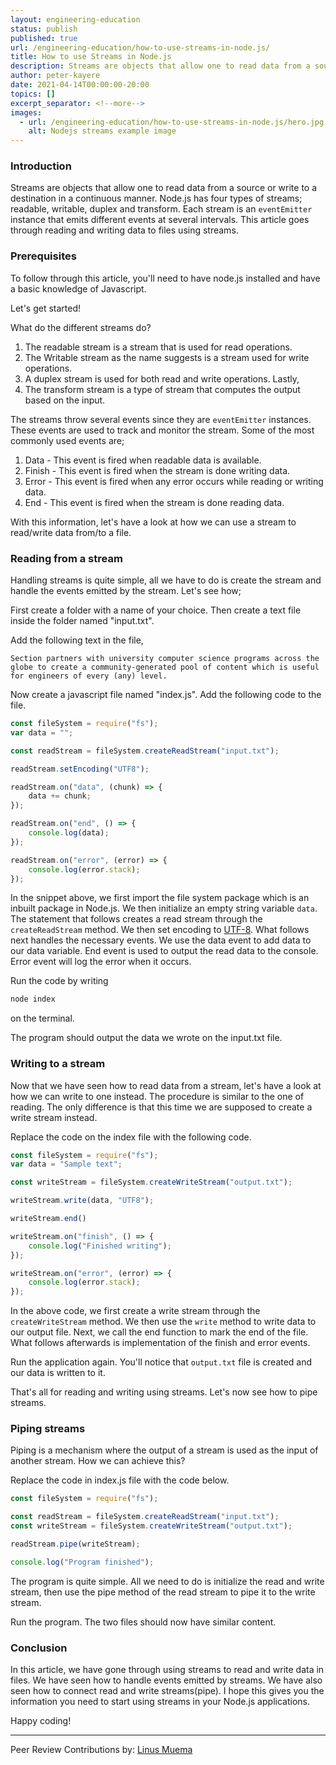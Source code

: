 ```yaml
---
layout: engineering-education
status: publish
published: true
url: /engineering-education/how-to-use-streams-in-node.js/
title: How to use Streams in Node.js
description: Streams are objects that allow one to read data from a source or write to a destination in a continuous manner. In this article, we will goe through reading and writing data to files using streams.
author: peter-kayere
date: 2021-04-14T00:00:00-20:00
topics: []
excerpt_separator: <!--more-->
images:
  - url: /engineering-education/how-to-use-streams-in-node.js/hero.jpg
    alt: Nodejs streams example image
---
```


### Introduction

Streams are objects that allow one to read data from a source or write to a destination in a continuous manner. Node.js has four types of streams; readable, writable, duplex and transform. Each stream is an `eventEmitter` instance that emits different events at several intervals. This article goes through reading and writing data to files using streams.

### Prerequisites

To follow through this article, you'll need to have node.js installed and have a basic knowledge of Javascript.

Let's get started!

What do the different streams do?

1.  The readable stream is a stream that is used for read operations.
2.  The Writable stream as the name suggests is a stream used for write operations.
3.  A duplex stream is used for both read and write operations. Lastly,
4.  The transform stream is a type of stream that computes the output based on the input.

The streams throw several events since they are `eventEmitter` instances. These events are used to track and monitor the stream. Some of the most commonly used events are;

1.  Data - This event is fired when readable data is available.
2.  Finish - This event is fired when the stream is done writing data.
3.  Error - This event is fired when any error occurs while reading or writing data.
4.  End - This event is fired when the stream is done reading data.

With this information, let's have a look at how we can use a stream to read/write data from/to a file.

### Reading from a stream

Handling streams is quite simple, all we have to do is create the stream and handle the events emitted by the stream. Let's see how;

First create a folder with a name of your choice. Then create a text file inside the folder named "input.txt".

Add the following text in the file,

```
Section partners with university computer science programs across the globe to create a community-generated pool of content which is useful for engineers of every (any) level.
```

Now create a javascript file named "index.js". Add the following code to the file.

```Javascript
const fileSystem = require("fs");
var data = "";

const readStream = fileSystem.createReadStream("input.txt");

readStream.setEncoding("UTF8");

readStream.on("data", (chunk) => {
	data += chunk;
});

readStream.on("end", () => {
	console.log(data);
});

readStream.on("error", (error) => {
	console.log(error.stack);
});
```

In the snippet above, we first import the file system package which is an inbuilt package in Node.js. We then initialize an empty string variable `data`. The statement that follows creates a read stream through the `createReadStream` method. We then set encoding to [UTF-8](https://en.wikipedia.org/wiki/UTF-8). What follows next handles the necessary events. We use the data event to add data to our data variable. End event is used to output the read data to the console. Error event will log the error when it occurs.

Run the code by writing

```bash
node index
```

on the terminal.

The program should output the data we wrote on the input.txt file.

### Writing to a stream

Now that we have seen how to read data from a stream, let's have a look at how we can write to one instead. The procedure is similar to the one of reading. The only difference is that this time we are supposed to create a write stream instead.

Replace the code on the index file with the following code.

```Javascript
const fileSystem = require("fs");
var data = "Sample text";

const writeStream = fileSystem.createWriteStream("output.txt");

writeStream.write(data, "UTF8");

writeStream.end()

writeStream.on("finish", () => {
	console.log("Finished writing");
});

writeStream.on("error", (error) => {
	console.log(error.stack);
});
```

In the above code, we first create a write stream through the `createWriteStream` method. We then use the `write` method to write data to our output file. Next, we call the end function to mark the end of the file. What follows afterwards is implementation of the finish and error events.

Run the application again. You'll notice that `output.txt` file is created and our data is written to it.

That's all for reading and writing using streams. Let's now see how to pipe streams.

### Piping streams

Piping is a mechanism where the output of a stream is used as the input of another stream. How we can achieve this?

Replace the code in index.js file with the code below.

```Javascript
const fileSystem = require("fs");

const readStream = fileSystem.createReadStream("input.txt");
const writeStream = fileSystem.createWriteStream("output.txt");

readStream.pipe(writeStream);

console.log("Program finished");
```

The program is quite simple. All we need to do is initialize the read and write stream, then use the pipe method of the read stream to pipe it to the write stream.

Run the program. The two files should now have similar content.

### Conclusion

In this article, we have gone through using streams to read and write data in files. We have seen how to handle events emitted by streams. We have also seen how to connect read and write streams(pipe). I hope this gives you the information you need to start using streams in your Node.js applications.

Happy coding!

---

Peer Review Contributions by: [Linus Muema](/engineering-education/authors/linus-muema/)
